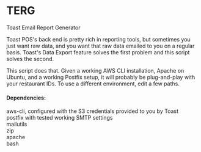 # TERG
Toast Email Report Generator

Toast POS's back end is pretty rich in reporting tools, but sometimes you just want raw data, and you want that raw data emailed to you on a regular basis.
Toast's Data Export feature solves the first problem and this script solves the second.

This script does that. Given a working AWS CLI installation, Apache on Ubuntu, and a working Postfix setup,
it will probably be plug-and-play with your restaurant IDs. To use a different environment, edit a few paths.

#### Dependencies:
aws-cli, configured with the S3 credentials provided to you by Toast  
postfix with tested working SMTP settings  
mailutils  
zip  
apache  
bash  
